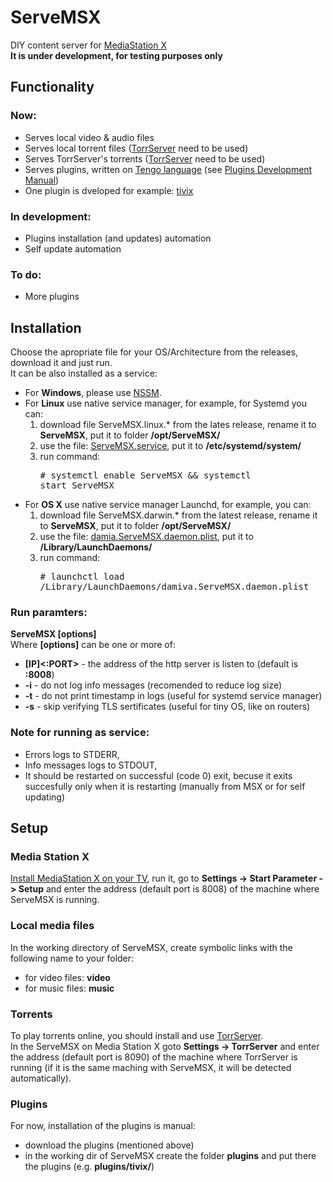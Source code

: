 # ServeMSX
DIY content server for [MediaStation X](https://msx.benzac.de/info/)<br>**It is under development, for testing purposes only**

## Functionality
### Now:
- Serves local video & audio files
- Serves local torrent files ([TorrServer](https://github.com/YouROK/TorrServer/releases) need to be used)
- Serves TorrServer's torrents ([TorrServer](https://github.com/YouROK/TorrServer/releases) need to be used)
- Serves plugins, written on [Tengo language](https://github.com/d5/tengo) (see [Plugins Development Manual](PLUGINS.md))
- One plugin is dveloped for example: [tivix](https://github.com/damiva/ServeMSX-Plugs)
### In development:
- Plugins installation (and updates) automation
- Self update automation
### To do:
- More plugins
## Installation
Choose the apropriate file for your OS/Architecture from the releases, download it and just run.<br>It can be also installed as a service:
- For **Windows**, please use [NSSM](https://nssm.cc/usage).
- For **Linux** use native service manager, for example, for Systemd you can:
  1. download file ServeMSX.linux.* from the lates release, rename it to **ServeMSX**, put it to folder **/opt/ServeMSX/**
  2. use the file: [ServeMSX.service](ServeMSX.service), put it to **/etc/systemd/system/**
  3. run command: <pre># systemctl enable ServeMSX && systemctl start ServeMSX</pre>
- For **OS X** use native service manager Launchd, for example, you can:
  1. download file ServeMSX.darwin.* from the latest release, rename it to **ServeMSX**, put it to folder **/opt/ServeMSX/**
  2. use the file: [damia.ServeMSX.daemon.plist](damia.ServeMSX.daemon.plist), put it to **/Library/LaunchDaemons/** 
  3. run command: <pre># launchctl load /Library/LaunchDaemons/damiva.ServeMSX.daemon.plist</pre>
### Run paramters:
**ServeMSX [options]**<br>Where **[options]** can be one or more of:
- **[IP]<:PORT>** - the address of the http server is listen to (default is **:8008**)
- **-i** - do not log info messages (recomended to reduce log size)
- **-t** - do not print timestamp in logs (useful for systemd service manager)
- **-s** - skip verifying TLS sertificates (useful for tiny OS, like on routers)
### Note for running as service:
- Errors logs to STDERR, 
- Info messages logs to STDOUT,
- It should be restarted on successful (code 0) exit, becuse it exits succesfully only when it is restarting (manually from MSX or for self updating)
## Setup
### Media Station X
[Install MediaStation X on your TV](https://msx.benzac.de/info/?tab=PlatformSupport), run it, go to **Settings -> Start Parameter -> Setup** and enter the address (default port is 8008) of the machine where ServeMSX is running.
### Local media files
In the working directory of ServeMSX, create symbolic links with the following name to your folder:
- for video files: **video**
- for music files: **music**
### Torrents
To play torrents online, you should install and use [TorrServer](https://github.com/YouROK/TorrServer/releases).<br>In the ServeMSX on Media Station X goto **Settings -> TorrServer** and enter the address (default port is 8090) of the machine where TorrServer is running (if it is the same maching with ServeMSX, it will be detected automatically).
### Plugins
For now, installation of the plugins is manual:
- download the plugins (mentioned above)
- in the working dir of ServeMSX create the folder **plugins** and put there the plugins (e.g. **plugins/tivix/**)
